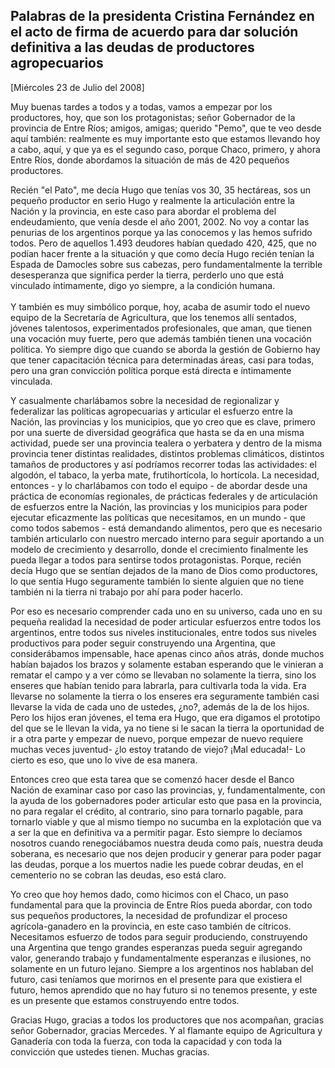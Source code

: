 Palabras de la presidenta Cristina Fernández en el acto de firma de acuerdo para dar solución definitiva a las deudas de productores agropecuarios
--------------------------------------------------------------------------------------------------------------------------------------------------

[Miércoles 23 de Julio del 2008]

Muy buenas tardes a todos y a todas, vamos a empezar por los
productores, hoy, que son los protagonistas; señor Gobernador de la
provincia de Entre Ríos; amigos, amigas; querido "Pemo", que te veo
desde aquí también: realmente es muy importante esto que estamos
llevando hoy a cabo, aquí, y que ya es el segundo caso, porque Chaco,
primero, y ahora Entre Ríos, donde abordamos la situación de más de 420
pequeños productores.

Recién "el Pato", me decía Hugo que tenías vos 30, 35 hectáreas, sos un
pequeño productor en serio Hugo y realmente la articulación entre la
Nación y la provincia, en este caso para abordar el problema del
endeudamiento, que venía desde el año 2001, 2002. No voy a contar las
penurias de los argentinos porque ya las conocemos y las hemos sufrido
todos. Pero de aquellos 1.493 deudores habían quedado 420, 425, que no
podían hacer frente a la situación y que como decía Hugo recién tenían
la Espada de Damocles sobre sus cabezas, pero fundamentalmente la
terrible desesperanza que significa perder la tierra, perderlo uno que
está vinculado íntimamente, digo yo siempre, a la condición humana.\
\
 Y también es muy simbólico porque, hoy, acaba de asumir todo el nuevo
equipo de la Secretaría de Agricultura, que los tenemos allí sentados,
jóvenes talentosos, experimentados profesionales, que aman, que tienen
una vocación muy fuerte, pero que además también tienen una vocación
política. Yo siempre digo que cuando se aborda la gestión de Gobierno
hay que tener capacitación técnica para determinadas áreas, casi para
todas, pero una gran convicción política porque está directa e
íntimamente vinculada.

Y casualmente charlábamos sobre la necesidad de regionalizar y
federalizar las políticas agropecuarias y articular el esfuerzo entre la
Nación, las provincias y los municipios, que yo creo que es clave,
primero por una suerte de diversidad geográfica que hasta se da en una
misma actividad, puede ser una provincia tealera o yerbatera y dentro de
la misma provincia tener distintas realidades, distintos problemas
climáticos, distintos tamaños de productores y así podríamos recorrer
todas las actividades: el algodón, el tabaco, la yerba mate,
frutihortícola, lo hortícola. La necesidad, entonces - y lo charlábamos
con todo el equipo - de abordar desde una práctica de economías
regionales, de prácticas federales y de articulación de esfuerzos entre
la Nación, las provincias y los municipios para poder ejecutar
eficazmente las políticas que necesitamos, en un mundo - que como todos
sabemos - está demandando alimentos, pero que es necesario también
articularlo con nuestro mercado interno para seguir aportando a un
modelo de crecimiento y desarrollo, donde el crecimiento finalmente les
pueda llegar a todos para sentirse todos protagonistas. Porque, recién
decía Hugo que se sentían dejados de la mano de Dios como productores,
lo que sentía Hugo seguramente también lo siente alguien que no tiene
también ni la tierra ni trabajo por ahí para poder hacerlo.

Por eso es necesario comprender cada uno en su universo, cada uno en su
pequeña realidad la necesidad de poder articular esfuerzos entre todos
los argentinos, entre todos sus niveles institucionales, entre todos sus
niveles productivos para poder seguir construyendo una Argentina, que
considerábamos impensable, hace apenas cinco años atrás, donde muchos
habían bajados los brazos y solamente estaban esperando que le vinieran
a rematar el campo y a ver cómo se llevaban no solamente la tierra, sino
los enseres que habían tenido para labrarla, para cultivarla toda la
vida. Era llevarse no solamente la tierra o los enseres era seguramente
también casi llevarse la vida de cada uno de ustedes, ¿no?, además de la
de los hijos. Pero los hijos eran jóvenes, el tema era Hugo, que era
digamos el prototipo del que se le llevan la vida, ya no tiene si le
sacan la tierra la oportunidad de ir a otra parte y empezar de nuevo,
porque empezar de nuevo requiere muchas veces juventud- ¿lo estoy
tratando de viejo? ¡Mal educada!- Lo cierto es eso, que uno lo vive de
esa manera.

Entonces creo que esta tarea que se comenzó hacer desde el Banco Nación
de examinar caso por caso las provincias, y, fundamentalmente, con la
ayuda de los gobernadores poder articular esto que pasa en la provincia,
no para regalar el crédito, al contrario, sino para tornarlo pagable,
para tornarlo viable y que al mismo tiempo no sucumba en la explotación
que va a ser la que en definitiva va a permitir pagar. Esto siempre lo
decíamos nosotros cuando renegociábamos nuestra deuda como país, nuestra
deuda soberana, es necesario que nos dejen producir y generar para poder
pagar las deudas, porque a los muertos nadie les puede cobrar deudas, en
el cementerio no se cobran las deudas, eso está claro.

Yo creo que hoy hemos dado, como hicimos con el Chaco, un paso
fundamental para que la provincia de Entre Ríos pueda abordar, con todo
sus pequeños productores, la necesidad de profundizar el proceso
agrícola-ganadero en la provincia, en este caso también de cítricos.
Necesitamos esfuerzo de todos para seguir produciendo, construyendo una
Argentina que tengo grandes esperanzas pueda seguir agregando valor,
generando trabajo y fundamentalmente esperanzas e ilusiones, no
solamente en un futuro lejano. Siempre a los argentinos nos hablaban del
futuro, casi teníamos que morirnos en el presente para que existiera el
futuro, hemos aprendido que no hay futuro si no tenemos presente, y este
es un presente que estamos construyendo entre todos.

Gracias Hugo, gracias a todos los productores que nos acompañan, gracias
señor Gobernador, gracias Mercedes. Y al flamante equipo de Agricultura
y Ganadería con toda la fuerza, con toda la capacidad y con toda la
convicción que ustedes tienen. Muchas gracias.
